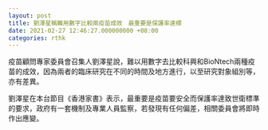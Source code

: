 ```yaml
---
layout: post
title: 劉澤星稱難用數字比較兩疫苗成效　最重要是保護率達標
date: 2021-02-27 12:46:27.000000000 +08:00
categories: rthk
---
```


疫苗顧問專家委員會召集人劉澤星說，難以用數字去比較科興和BioNtech兩種疫苗的成效，因為兩者的臨床研究在不同的時間及地方進行，以至研究對象組別等，亦有差異。

劉澤星在本台節目《香港家書》表示，最重要是疫苗要安全而保護率達致世衛標準的要求，政府有一套機制及專業人員監察，若發現有任何偏差，相關委員會將即時作出應變。
